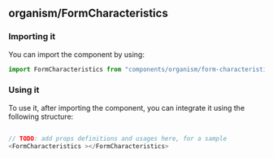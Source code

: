 ## organism/FormCharacteristics

<!-- TODO: add a description here! -->

### Importing it

You can import the component by using:

```js
import FormCharacteristics from "components/organism/form-characteristics";
```

### Using it

To use it, after importing the component, you can integrate it using the following structure:

```js

// TODO: add props definitions and usages here, for a sample
<FormCharacteristics ></FormCharacteristics>

```